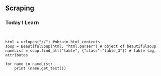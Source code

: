 ## Scraping

### Today I Learn

<pre><code>

html = urlopen("//") #obtain html contents
soup = BeautifulSoup(html, "html.parser") # object of beautifulsoup
nameList = soup.find_all("table", {"class":"table_3"}) # table tag, attributes

for name in nameList:
    print (name.get_text())




